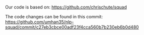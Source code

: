 Our code is based on: https://github.com/chrischute/squad

The code changes can be found in this commit: https://github.com/umhan35/nlp-squad/commit/c27eb3cbce00adf23f4cca560b7b230eb6b0d480
